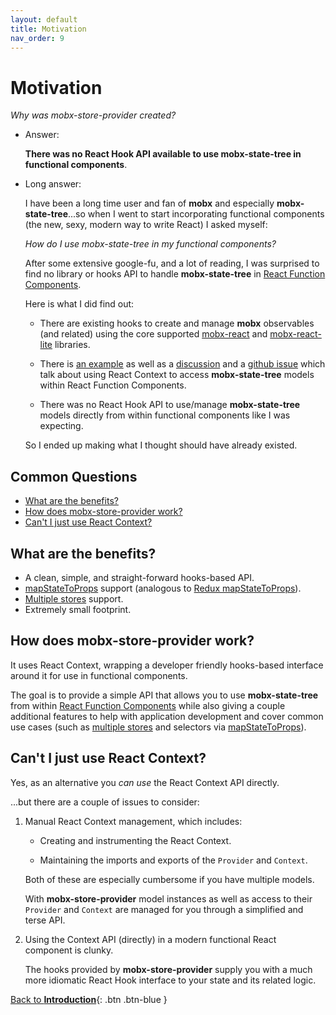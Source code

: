 ```yaml
---
layout: default
title: Motivation
nav_order: 9
---
```


# Motivation

_Why was mobx-store-provider created?_

- Answer:

  **There was no React Hook API available to use mobx-state-tree in functional components**.

- Long answer:

  I have been a long time user and fan of **mobx** and especially **mobx-state-tree**...so when I went to start incorporating functional components (the new, sexy, modern way to write React) I asked myself:

  _How do I use mobx-state-tree in my functional components?_

  After some extensive google-fu, and a lot of reading, I was surprised to find no library or hooks API to handle **mobx-state-tree** in [React Function Components](https://www.robinwieruch.de/react-function-component).

  Here is what I did find out:

  - There are existing hooks to create and manage **mobx** observables (and related) using the core supported [mobx-react](https://github.com/mobxjs/mobx-react#mobx-react) and [mobx-react-lite](https://github.com/mobxjs/mobx-react-lite) libraries.

  - There is [an example](https://dev.to/margaretkrutikova/how-to-mobx-state-tree-react-typescript-3d5j) as well as a [discussion](https://dev.to/margaretkrutikova/how-to-mobx-state-tree-react-typescript-3d5j/comments) and a [github issue](https://github.com/mobxjs/mobx-state-tree/issues/1363) which talk about using React Context to access **mobx-state-tree** models within React Function Components.

  - There was no React Hook API to use/manage **mobx-state-tree** models directly from within functional components like I was expecting.

  So I ended up making what I thought should have already existed.

## Common Questions

- [What are the benefits?](#what-are-the-benefits)
- [How does mobx-store-provider work?](#how-does-mobx-store-provider-work)
- [Can't I just use React Context?](#cant-i-just-use-react-context)

## What are the benefits?

- A clean, simple, and straight-forward hooks-based API.
- [mapStateToProps](/api/useStore#using-a-mapstatetoprops-callback) support (analogous to [Redux mapStateToProps](https://react-redux.js.org/using-react-redux/connect-mapstate)).
- [Multiple stores](/multiple-stores) support.
- Extremely small footprint.

## How does mobx-store-provider work?

It uses React Context, wrapping a developer friendly hooks-based interface around it for use in functional components.

The goal is to provide a simple API that allows you to use **mobx-state-tree** from within [React Function Components](https://www.robinwieruch.de/react-function-component) while also giving a couple additional features to help with application development and cover common use cases (such as [multiple stores](/multiple-stores) and selectors via [mapStateToProps](/api/useStore#using-a-mapstatetoprops-callback)).

## Can't I just use React Context?

Yes, as an alternative you _can use_ the React Context API directly.

...but there are a couple of issues to consider:

1. Manual React Context management, which includes:

   - Creating and instrumenting the React Context.

   - Maintaining the imports and exports of the `Provider` and `Context`.

   Both of these are especially cumbersome if you have multiple models.

   With **mobx-store-provider** model instances as well as access to their `Provider` and `Context` are managed for you through a simplified and terse API.

1. Using the Context API (directly) in a modern functional React component is clunky.

   The hooks provided by **mobx-store-provider** supply you with a much more idiomatic React Hook interface to your state and its related logic.

[Back to **Introduction**](/){: .btn .btn-blue }
